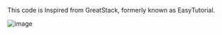 This code is Inspired from GreatStack, formerly known as EasyTutorial.

![image](https://github.com/user-attachments/assets/33ef7364-e377-4a5d-a350-dea29a5e1621)
